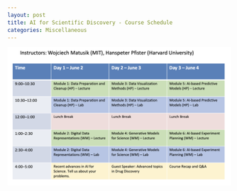 ```yaml
---
layout: post
title: AI for Scientific Discovery - Course Schedule
categories: Miscellaneous
---
```


![MIT AI for Science Schedule](/images/schedule.png)
